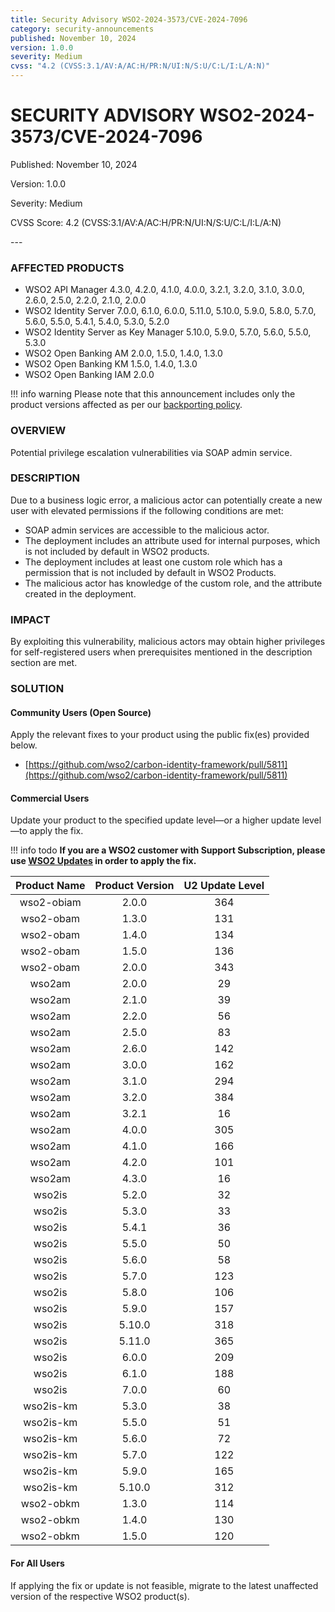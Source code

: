 ```yaml
---
title: Security Advisory WSO2-2024-3573/CVE-2024-7096
category: security-announcements
published: November 10, 2024
version: 1.0.0
severity: Medium
cvss: "4.2 (CVSS:3.1/AV:A/AC:H/PR:N/UI:N/S:U/C:L/I:L/A:N)"
---
```


# SECURITY ADVISORY WSO2-2024-3573/CVE-2024-7096

<p class="doc-info">Published: November 10, 2024</p>
<p class="doc-info">Version: 1.0.0</p>
<p class="doc-info">Severity: Medium</p>
<p class="doc-info">CVSS Score: 4.2 (CVSS:3.1/AV:A/AC:H/PR:N/UI:N/S:U/C:L/I:L/A:N)</p>
---

### AFFECTED PRODUCTS
* WSO2 API Manager 4.3.0, 4.2.0, 4.1.0, 4.0.0, 3.2.1, 3.2.0, 3.1.0, 3.0.0, 2.6.0, 2.5.0, 2.2.0, 2.1.0, 2.0.0
* WSO2 Identity Server 7.0.0, 6.1.0, 6.0.0, 5.11.0, 5.10.0, 5.9.0, 5.8.0, 5.7.0, 5.6.0, 5.5.0, 5.4.1, 5.4.0, 5.3.0, 5.2.0
* WSO2 Identity Server as Key Manager 5.10.0, 5.9.0, 5.7.0, 5.6.0, 5.5.0, 5.3.0
* WSO2 Open Banking AM 2.0.0, 1.5.0, 1.4.0, 1.3.0
* WSO2 Open Banking KM 1.5.0, 1.4.0, 1.3.0
* WSO2 Open Banking IAM 2.0.0

!!! info warning
    Please note that this announcement includes only the product versions affected as per our [backporting policy](https://security.docs.wso2.com/en/latest/security-processes/vulnerability-management-process/#backport-policy).



### OVERVIEW
Potential privilege escalation vulnerabilities via SOAP admin service.


### DESCRIPTION
Due to a business logic error, a malicious actor can potentially create a new user with elevated permissions if the following conditions are met:

* SOAP admin services are accessible to the malicious actor.
* The deployment includes an attribute used for internal purposes, which is not included by default in WSO2 products.
* The deployment includes at least one custom role which has a permission that is not included by default in WSO2 Products.
* The malicious actor has knowledge of the custom role, and the attribute created in the deployment.

### IMPACT
By exploiting this vulnerability, malicious actors may obtain higher privileges for self-registered users when prerequisites mentioned in the description section are met.

### SOLUTION

#### Community Users (Open Source)
Apply the relevant fixes to your product using the public fix(es) provided below.

* [https://github.com/wso2/carbon-identity-framework/pull/5811](https://github.com/wso2/carbon-identity-framework/pull/5811)


#### Commercial Users
Update your product to the specified update level—or a higher update level—to apply the fix.

!!! info todo
    **If you are a WSO2 customer with Support Subscription, please use [WSO2 Updates](https://wso2.com/updates/) in order to apply the fix.**

| Product Name | Product Version | U2 Update Level |
|:------------:|:---------------:|:---------------:|
| wso2-obiam   | 2.0.0           | 364             |
| wso2-obam    | 1.3.0           | 131             |
| wso2-obam    | 1.4.0           | 134             |
| wso2-obam    | 1.5.0           | 136             |
| wso2-obam    | 2.0.0           | 343             |
| wso2am       | 2.0.0           | 29              |
| wso2am       | 2.1.0           | 39              |
| wso2am       | 2.2.0           | 56              |
| wso2am       | 2.5.0           | 83              |
| wso2am       | 2.6.0           | 142             |
| wso2am       | 3.0.0           | 162             |
| wso2am       | 3.1.0           | 294             |
| wso2am       | 3.2.0           | 384             |
| wso2am       | 3.2.1           | 16              |
| wso2am       | 4.0.0           | 305             |
| wso2am       | 4.1.0           | 166             |
| wso2am       | 4.2.0           | 101             |
| wso2am       | 4.3.0           | 16              |
| wso2is       | 5.2.0           | 32              |
| wso2is       | 5.3.0           | 33              |
| wso2is       | 5.4.1           | 36              |
| wso2is       | 5.5.0           | 50              |
| wso2is       | 5.6.0           | 58              |
| wso2is       | 5.7.0           | 123             |
| wso2is       | 5.8.0           | 106             |
| wso2is       | 5.9.0           | 157             |
| wso2is       | 5.10.0          | 318             |
| wso2is       | 5.11.0          | 365             |
| wso2is       | 6.0.0           | 209             |
| wso2is       | 6.1.0           | 188             |
| wso2is       | 7.0.0           | 60              |
| wso2is-km    | 5.3.0           | 38              |
| wso2is-km    | 5.5.0           | 51              |
| wso2is-km    | 5.6.0           | 72              |
| wso2is-km    | 5.7.0           | 122             |
| wso2is-km    | 5.9.0           | 165             |
| wso2is-km    | 5.10.0          | 312             |
| wso2-obkm    | 1.3.0           | 114             |
| wso2-obkm    | 1.4.0           | 130             |
| wso2-obkm    | 1.5.0           | 120             |

#### For All Users
If applying the fix or update is not feasible, migrate to the latest unaffected version of the respective WSO2 product(s).
